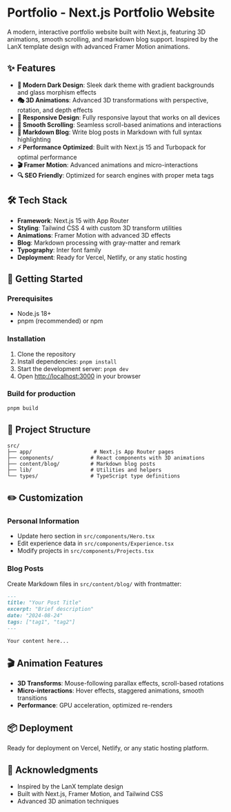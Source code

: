 # Portfolio - Next.js Portfolio Website

A modern, interactive portfolio website built with Next.js, featuring 3D animations, smooth scrolling, and markdown blog support. Inspired by the LanX template design with advanced Framer Motion animations.

## ✨ Features

- **🎨 Modern Dark Design**: Sleek dark theme with gradient backgrounds and glass morphism effects
- **🎭 3D Animations**: Advanced 3D transformations with perspective, rotation, and depth effects
- **📱 Responsive Design**: Fully responsive layout that works on all devices
- **🎯 Smooth Scrolling**: Seamless scroll-based animations and interactions
- **📝 Markdown Blog**: Write blog posts in Markdown with full syntax highlighting
- **⚡ Performance Optimized**: Built with Next.js 15 and Turbopack for optimal performance
- **🎬 Framer Motion**: Advanced animations and micro-interactions
- **🔍 SEO Friendly**: Optimized for search engines with proper meta tags

## 🛠️ Tech Stack

- **Framework**: Next.js 15 with App Router
- **Styling**: Tailwind CSS 4 with custom 3D transform utilities
- **Animations**: Framer Motion with advanced 3D effects
- **Blog**: Markdown processing with gray-matter and remark
- **Typography**: Inter font family
- **Deployment**: Ready for Vercel, Netlify, or any static hosting

## 🚀 Getting Started

### Prerequisites

- Node.js 18+
- pnpm (recommended) or npm

### Installation

1. Clone the repository
2. Install dependencies: `pnpm install`
3. Start the development server: `pnpm dev`
4. Open [http://localhost:3000](http://localhost:3000) in your browser

### Build for production

```bash
pnpm build
```

## 📁 Project Structure

```
src/
├── app/                    # Next.js App Router pages
├── components/            # React components with 3D animations
├── content/blog/          # Markdown blog posts
├── lib/                   # Utilities and helpers
└── types/                 # TypeScript type definitions
```

## ✏️ Customization

### Personal Information
- Update hero section in `src/components/Hero.tsx`
- Edit experience data in `src/components/Experience.tsx`
- Modify projects in `src/components/Projects.tsx`

### Blog Posts
Create Markdown files in `src/content/blog/` with frontmatter:

```markdown
---
title: "Your Post Title"
excerpt: "Brief description"
date: "2024-08-24"
tags: ["tag1", "tag2"]
---

Your content here...
```

## 🎬 Animation Features

- **3D Transforms**: Mouse-following parallax effects, scroll-based rotations
- **Micro-interactions**: Hover effects, staggered animations, smooth transitions
- **Performance**: GPU acceleration, optimized re-renders

## 📦 Deployment

Ready for deployment on Vercel, Netlify, or any static hosting platform.

## 🙏 Acknowledgments

- Inspired by the LanX template design
- Built with Next.js, Framer Motion, and Tailwind CSS
- Advanced 3D animation techniques
